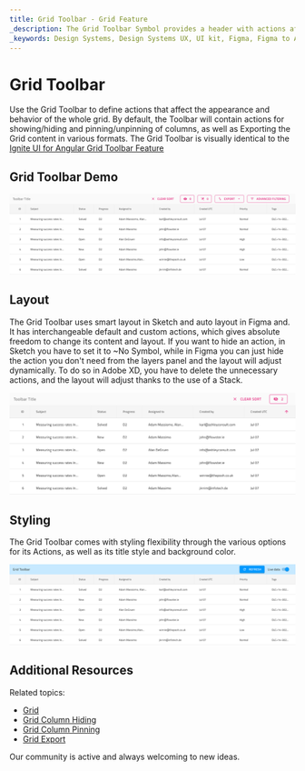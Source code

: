 ```yaml
---
title: Grid Toolbar - Grid Feature
_description: The Grid Toolbar Symbol provides a header with actions affecting the whole Grid.
_keywords: Design Systems, Design Systems UX, UI kit, Figma, Figma to Angular, Export code from Figma, Figma to HTML, Figma UI kits, Sketch, Ignite UI for Angular, Sketch to Angular, Angular, Angular Design System, Export code from Sketch, Design Kits for Angular, Sketch HTML, Sketch to HTML, Sketch UI kits, Adobe XD, Adobe XD to Angular, Export code from Adobe XD, Adobe XD to HTML, Adobe XD UI kits
---
```


# Grid Toolbar

Use the Grid Toolbar to define actions that affect the appearance and behavior of the whole grid. By default, the Toolbar will contain actions for showing/hiding and pinning/unpinning of columns, as well as Exporting the Grid content in various formats. The Grid Toolbar is visually identical to the [Ignite UI for Angular Grid Toolbar Feature](https://www.infragistics.com/products/ignite-ui-angular/angular/components/grid/toolbar.html)

## Grid Toolbar Demo

<img class="responsive-img" src="../images/grid_toolbar_demo.png" srcset="../images/grid_toolbar_demo@2x.png 2x" />

## Layout

The Grid Toolbar uses smart layout in Sketch and auto layout in Figma and. It has interchangeable default and custom actions, which gives absolute freedom to change its content and layout. If you want to hide an action, in Sketch you have to set it to ~No Symbol, while in Figma you can just hide the action you don't need from the layers panel and the layout will adjust dynamically. To do so in Adobe XD, you have to delete the unnecessary actions, and the layout will adjust thanks to the use of a Stack.

<img class="responsive-img" src="../images/grid_toolbar_layout.png" srcset="../images/grid_toolbar_layout@2x.png 2x" />

  <div class="divider--half"></div>
    <div class="divider--half"></div>

## Styling

The Grid Toolbar comes with styling flexibility through the various options for its Actions, as well as its title style and background color.

<img class="responsive-img" src="../images/grid_toolbar_styling.png" srcset="../images/grid_toolbar_styling@2x.png 2x" />

## Additional Resources

Related topics:

- [Grid](grid.md)
- [Grid Column Hiding](grid-column-hiding.md)
- [Grid Column Pinning](grid-column-pinning.md)
- [Grid Export](grid-export.md)
  <div class="divider--half"></div>

Our community is active and always welcoming to new ideas.
